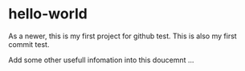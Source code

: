 # hello-world
As a newer, this is my first project for github test.
This is also my first commit test.

Add some other usefull infomation into this doucemnt ...
